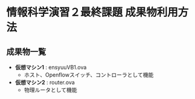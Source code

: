 # 情報科学演習２最終課題 成果物利用方法 
## 成果物一覧

* __仮想マシン1__ : ensyuuVB1.ova
  - ホスト、Openflowスイッチ、コントローラとして機能
* __仮想マシン2__ : router.ova
  - 物理ルータとして機能